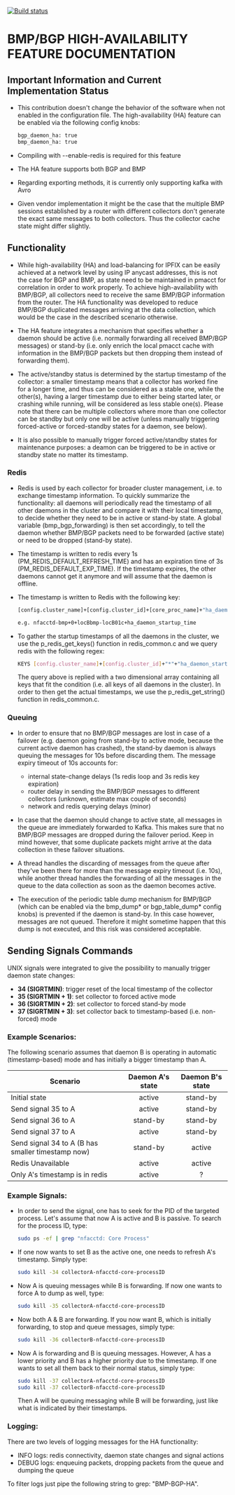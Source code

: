 [![Build status](https://github.com/pmacct/pmacct/workflows/ci/badge.svg?branch=master)](https://github.com/pmacct/pmacct/actions)

BMP/BGP HIGH-AVAILABILITY FEATURE DOCUMENTATION 
=============
## Important Information and Current Implementation Status

* This contribution doesn't change the behavior of the software when not enabled in the configuration file. The high-availability (HA) feature can be enabled via the following config knobs: 
  ```bash
  bgp_daemon_ha: true
  bmp_daemon_ha: true
  ```
* Compiling with --enable-redis is required for this feature

* The HA feature supports both BGP and BMP

* Regarding exporting methods, it is currently only supporting kafka with Avro

* Given vendor implementation it might be the case that the multiple BMP sessions established by a router with different collectors don't generate the exact same messages to both collectors. Thus the collector cache state might differ slightly.

## Functionality

  * While high-availability (HA) and load-balancing for IPFIX can be easily achieved at a network level by using IP anycast addresses, this is not the case for BGP and BMP, as state need to be maintained in pmacct for correlation in order to work properly. To achieve high-availability with BMP/BGP, all collectors need to receive the same BMP/BGP information from the router. The HA functionality was developed to reduce BMP/BGP duplicated messages arriving at the data collection, which would be the case in the described scenario otherwise.

  * The HA feature integrates a mechanism that specifies whether a daemon should be active (i.e. normally forwarding all received BMP/BGP messages) or stand-by (i.e. only enrich the local pmacct cache with information in the BMP/BGP packets but then dropping them instead of forwarding them).

  * The active/standby status is determined by the startup timestamp of the collector: a smaller timestamp means that a collector has worked fine for a longer time, and thus can be considered as a stable one, while the other(s), having a larger timestamp due to either being started later, or crashing while running, will be considered as less stable one(s). Please note that there can be multiple collectors where more than one collector can be standby but only one will be active (unless manually triggering forced-active or forced-standby states for a daemon, see below).

  * It is also possible to manually trigger forced active/standby states for maintenance purposes: a deamon can be triggered to be in active or standby state no matter its timestamp.

### Redis
  * Redis is used by each collector for broader cluster management, i.e. to exchange timestamp information. To quickly summarize the functionality: all daemons will periodically read the timestamp of all other daemons in the cluster and compare it with their local timestamp, to decide whether they need to be in active or stand-by state. A global variable (bmp_bgp_forwarding) is then set accordingly, to tell the daemon whether BMP/BGP packets need to be forwarded (active state) or need to be dropped (stand-by state).

  * The timestamp is written to redis every 1s (PM_REDIS_DEFAULT_REFRESH_TIME) and has an expiration time of 3s (PM_REDIS_DEFAULT_EXP_TIME). If the timestamp expires, the other daemons cannot get it anymore and will assume that the daemon is offline.

  * The timestamp is written to Redis with the following key:
    ```bash
    [config.cluster_name]+[config.cluster_id]+[core_proc_name]+"ha_daemon_startup_time"

    e.g. nfacctd-bmp+0+locBbmp-locB01c+ha_daemon_startup_time
    ```

  * To gather the startup timestamps of all the daemons in the cluster, we use the p_redis_get_keys() function in redis_common.c and we query redis with the following regex:
    ```bash
    KEYS [config.cluster_name]+[config.cluster_id]+"*"+"ha_daemon_startup_time"
    ```
    The query above is replied with a two dimensional array containing all keys that fit the condition (i.e. all keys of all daemons in the cluster). In order to then get the actual timestamps, we use the p_redis_get_string() function in redis_common.c.

### Queuing
  
  * In order to ensure that no BMP/BGP messages are lost in case of a failover (e.g. daemon going from stand-by to active mode, because the current active daemon has crashed), the stand-by daemon is always queuing the messages for 10s before discarding them. The message expiry timeout of 10s accounts for:
    * internal state-change delays (1s redis loop and 3s redis key expiration)
    * router delay in sending the BMP/BGP messages to different collectors (unknown, estimate max couple of seconds)
    * network and redis querying delays (minor)

  * In case that the daemon should change to active state, all messages in the queue are immediately forwarded to Kafka. This makes sure that no BMP/BGP messages are dropped during the failover period. Keep in mind however, that some duplicate packets might arrive at the data collection in these failover situations.

  * A thread handles the discarding of messages from the queue after they've been there for more than the message expiry timeout (i.e. 10s), while another thread handles the forwarding of all the messages in the queue to the data collection as soon as the daemon becomes active.

  * The execution of the periodic table dump mechanism for BMP/BGP (which can be enabled via the bmp_dump* or bgp_table_dump* config knobs) is prevented if the daemon is stand-by. In this case however, messages are not queued. Therefore it might sometime happen that this dump is not executed, and this risk was considered acceptable.


## Sending Signals Commands
UNIX signals were integrated to give the possibility to manually trigger daemon state changes:

* **34 (SIGRTMIN)**: trigger reset of the local timestamp of the collector
* **35 (SIGRTMIN + 1)**: set collector to forced active mode
* **36 (SIGRTMIN + 2)**: set collector to forced stand-by mode
* **37 (SIGRTMIN + 3)**: set collector back to timestamp-based (i.e. non-forced) mode

### Example Scenarios:
The following scenario assumes that daemon B is operating in automatic (timestamp-based) mode and has initially a bigger timestamp than A.

| Scenario  | Daemon A's state  |  Daemon B's state  |
|-----------|:-----------------:|:-----------------------:|
|  Initial state     |  active     | stand-by |
|  Send signal 35 to A | active   | stand-by |
|  Send signal 36 to A   | stand-by  | stand-by |
|  Send signal 37 to A   | active  | stand-by |
|  Send signal 34 to A (B has smaller timestamp now)  |    stand-by       | active |
|  Redis Unavailable |  active     | active |
|  Only A's timestamp is in redis |    active       | ? |

### Example Signals:
* In order to send the signal, one has to seek for the PID of the targeted process. Let's assume that now A is active and B is passive. To search for the process ID, type:
  ```bash
  sudo ps -ef | grep "nfacctd: Core Process"
  ```

* If one now wants to set B as the active one, one needs to refresh A's timestamp. Simply type:
  ```bash
  sudo kill -34 collectorA-nfacctd-core-processID
  ```

* Now A is queuing messages while B is forwarding. If now one wants to force A to dump as well, type:
  ```bash
  sudo kill -35 collectorA-nfacctd-core-processID
  ```

* Now both A & B are forwarding. If you now want B, which is initially forwarding, to stop and queue messages, simply type:
  ```bash
  sudo kill -36 collectorB-nfacctd-core-processID
  ```

* Now A is forwarding and B is queuing messages. However, A has a lower priority and B has a higher priority due to the timestamp. If one wants to set all them back to their normal status, simply type:
  ```bash
  sudo kill -37 collectorA-nfacctd-core-processID
  sudo kill -37 collectorB-nfacctd-core-processID
  ```
  Then A will be queuing messaging while B will be forwarding, just like what is indicated by their timestamps.

### Logging:

There are two levels of logging messages for the HA functionality: 

* INFO logs: redis connectivity, daemon state changes and signal actions
* DEBUG logs: enqueuing packets, dropping packets from the queue and dumping the queue

To filter logs just pipe the following string to grep: "BMP-BGP-HA".
